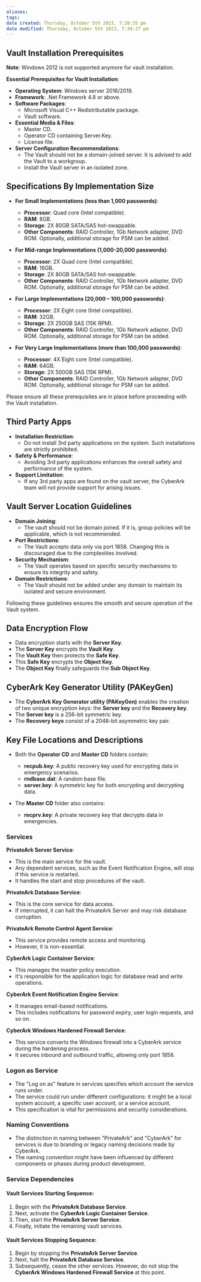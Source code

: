 ```yaml
---
aliases: 
tags: 
date created: Thursday, October 5th 2023, 7:28:35 pm
date modified: Thursday, October 5th 2023, 7:34:27 pm
---
```


## Vault Installation Prerequisites

**Note**: Windows 2012 is not supported anymore for vault installation.

**Essential Prerequisites for Vault Installation**:

- **Operating System**: Windows server 2016/2019.
- **Framework**: .Net Framework 4.8 or above.
- **Software Packages**:
  - Microsoft Visual C++ Redistributable package.
  - Vault software.
- **Essential Media & Files**:
  - Master CD.
  - Operator CD containing Server.Key.
  - License file.
- **Server Configuration Recommendations**:
  - The Vault should not be a domain-joined server. It is advised to add the Vault to a workgroup.
  - Install the Vault server in an isolated zone.

## Specifications By Implementation Size

- **For Small Implementations (less than 1,000 passwords)**:
  - **Processor**: Quad core (Intel compatible).
  - **RAM**: 8GB.
  - **Storage**: 2X 80GB SATA/SAS hot-swappable.
  - **Other Components**: RAID Controller, 1Gb Network adapter, DVD ROM. Optionally, additional storage for PSM can be added.

- **For Mid-range Implementations (1,000-20,000 passwords)**:
  - **Processor**: 2X Quad core (Intel compatible).
  - **RAM**: 16GB.
  - **Storage**: 2X 80GB SATA/SAS hot-swappable.
  - **Other Components**: RAID Controller, 1Gb Network adapter, DVD ROM. Optionally, additional storage for PSM can be added.

- **For Large Implementations (20,000 – 100,000 passwords)**:
  - **Processor**: 2X Eight core (Intel compatible).
  - **RAM**: 32GB.
  - **Storage**: 2X 250GB SAS (15K RPM).
  - **Other Components**: RAID Controller, 1Gb Network adapter, DVD ROM. Optionally, additional storage for PSM can be added.

- **For Very Large Implementations (more than 100,000 passwords)**:
  - **Processor**: 4X Eight core (Intel compatible).
  - **RAM**: 64GB.
  - **Storage**: 2X 500GB SAS (15K RPM).
  - **Other Components**: RAID Controller, 1Gb Network adapter, DVD ROM. Optionally, additional storage for PSM can be added.

Please ensure all these prerequisites are in place before proceeding with the Vault installation.

## Third Party Apps

- **Installation Restriction**:
  - Do not install 3rd party applications on the system. Such installations are strictly prohibited.
- **Safety & Performance**:
  - Avoiding 3rd party applications enhances the overall safety and performance of the system.
- **Support Limitation**:
  - If any 3rd party apps are found on the vault server, the CyberArk team will not provide support for arising issues.

## Vault Server Location Guidelines

- **Domain Joining**:
  - The vault should not be domain joined. If it is, group policies will be applicable, which is not recommended.
- **Port Restrictions**:
  - The Vault accepts data only via port 1858. Changing this is discouraged due to the complexities involved.
- **Security Mechanism**:
  - The Vault operates based on specific security mechanisms to ensure its integrity and safety.
- **Domain Restrictions**:
  - The Vault should not be added under any domain to maintain its isolated and secure environment.

Following these guidelines ensures the smooth and secure operation of the Vault system.

## Data Encryption Flow

- Data encryption starts with the **Server Key**.
- The **Server Key** encrypts the **Vault Key**.
- The **Vault Key** then protects the **Safe Key**.
- This **Safe Key** encrypts the **Object Key**.
- The **Object Key** finally safeguards the **Sub Object Key**.

## CyberArk Key Generator Utility (PAKeyGen)

- The **CyberArk Key Generator utility (PAKeyGen)** enables the creation of two unique encryption keys: the **Server key** and the **Recovery key**.
- The **Server key** is a 256-bit symmetric key.
- The **Recovery keys** consist of a 2048-bit asymmetric key pair.
  

## Key File Locations and Descriptions

- Both the **Operator CD** and **Master CD** folders contain:
  - **recpub.key**: A public recovery key used for encrypting data in emergency scenarios.
  - **rndbase.dat**: A random base file.
  - **server.key**: A symmetric key for both encrypting and decrypting data.
  
- The **Master CD** folder also contains:
  - **recprv.key**: A private recovery key that decrypts data in emergencies.

### Services

**PrivateArk Server Service**:
- This is the main service for the vault.
- Any dependent services, such as the Event Notification Engine, will stop if this service is restarted.
- It handles the start and stop procedures of the vault.

**PrivateArk Database Service**:
- This is the core service for data access.
- If interrupted, it can halt the PrivateArk Server and may risk database corruption.

**PrivateArk Remote Control Agent Service**:
- This service provides remote access and monitoring.
- However, it is non-essential.

**CyberArk Logic Container Service**:
- This manages the master policy execution.
- It's responsible for the application logic for database read and write operations.

**CyberArk Event Notification Engine Service**:
- It manages email-based notifications.
- This includes notifications for password expiry, user login requests, and so on.

**CyberArk Windows Hardened Firewall Service**:
- This service converts the Windows firewall into a CyberArk service during the hardening process.
- It secures inbound and outbound traffic, allowing only port 1858.

### Logon as Service

- The "Log on as" feature in services specifies which account the service runs under.
- The service could run under different configurations: it might be a local system account, a specific user account, or a service account.
- This specification is vital for permissions and security considerations.

### Naming Conventions

- The distinction in naming between "PrivateArk" and "CyberArk" for services is due to branding or legacy naming decisions made by CyberArk.
- The naming convention might have been influenced by different components or phases during product development.

### Service Dependencies

#### Vault Services Starting Sequence:

1. Begin with the **PrivateArk Database Service**.
2. Next, activate the **CyberArk Logic Container Service**.
3. Then, start the **PrivateArk Server Service**.
4. Finally, initiate the remaining vault services.

#### Vault Services Stopping Sequence:

1. Begin by stopping the **PrivateArk Server Service**.
2. Next, halt the **PrivateArk Database Service**.
3. Subsequently, cease the other services. However, do not stop the **CyberArk Windows Hardened Firewall Service** at this point.